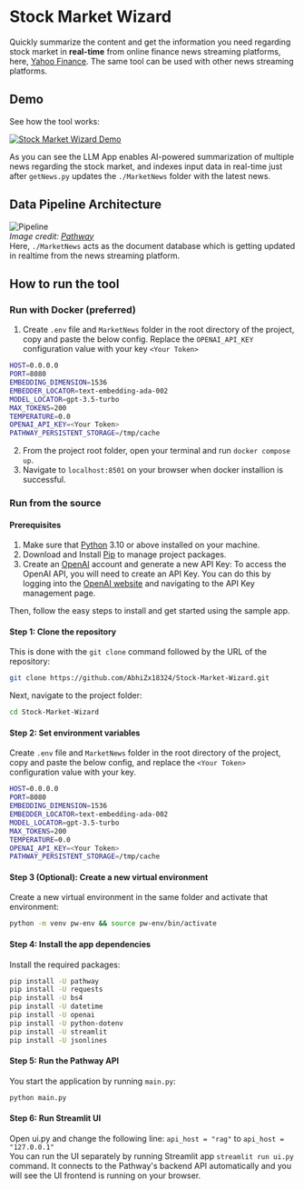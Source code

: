 # Stock Market Wizard

Quickly summarize the content and get the information you need regarding stock market in **real-time** from online finance news streaming platforms, here, [Yahoo Finance](https://finance.yahoo.com/topic/stock-market-news/). The same tool can be used with other news streaming platforms.
## Demo

See how the tool works:



[![Stock Market Wizard Demo](https://img.youtube.com/vi/MFwyLOe9SOU/0.jpg)](https://www.youtube.com/watch?v=MFwyLOe9SOU)




As you can see the LLM App enables AI-powered summarization of multiple news regarding the stock market, and indexes input data in real-time just after `getNews.py` updates the `./MarketNews` folder with the latest news.

## Data Pipeline Architecture

![Pipeline](https://pathway.com/assets/content/showcases/llm-app/llm-architecture.png)<br>
*Image credit: [Pathway](https://pathway.com/developers/user-guide/llm-xpack/llm-app-pathway/)*
<br>Here, `./MarketNews` acts as the document database which is getting updated in realtime from the news streaming platform.<br>



## How to run the tool

### Run with Docker (preferred)

1. Create `.env` file and `MarketNews` folder in the root directory of the project, copy and paste the below config. Replace the `OPENAI_API_KEY` configuration value with your key `<Your Token>`

```bash
HOST=0.0.0.0
PORT=8080
EMBEDDING_DIMENSION=1536
EMBEDDER_LOCATOR=text-embedding-ada-002
MODEL_LOCATOR=gpt-3.5-turbo
MAX_TOKENS=200
TEMPERATURE=0.0
OPENAI_API_KEY=<Your Token>
PATHWAY_PERSISTENT_STORAGE=/tmp/cache
```

2. From the project root folder, open your terminal and run `docker compose up`.
3. Navigate to `localhost:8501` on your browser when docker installion is successful.

### Run from the source

#### Prerequisites

1. Make sure that [Python](https://www.python.org/downloads/) 3.10 or above installed on your machine.
2. Download and Install [Pip](https://pip.pypa.io/en/stable/installation/) to manage project packages.
3. Create an [OpenAI](https://openai.com/) account and generate a new API Key: To access the OpenAI API, you will need to create an API Key. You can do this by logging into the [OpenAI website](https://openai.com/product) and navigating to the API Key management page.

Then, follow the easy steps to install and get started using the sample app.

#### Step 1: Clone the repository

This is done with the `git clone` command followed by the URL of the repository:

```bash
git clone https://github.com/AbhiZx18324/Stock-Market-Wizard.git
```

Next,  navigate to the project folder:

```bash
cd Stock-Market-Wizard
```

#### Step 2: Set environment variables

Create `.env` file and `MarketNews` folder in the root directory of the project, copy and paste the below config, and replace the `<Your Token>` configuration value with your key.

```bash
HOST=0.0.0.0
PORT=8080
EMBEDDING_DIMENSION=1536
EMBEDDER_LOCATOR=text-embedding-ada-002
MODEL_LOCATOR=gpt-3.5-turbo
MAX_TOKENS=200
TEMPERATURE=0.0
OPENAI_API_KEY=<Your Token>
PATHWAY_PERSISTENT_STORAGE=/tmp/cache
```

#### Step 3 (Optional): Create a new virtual environment

Create a new virtual environment in the same folder and activate that environment:

```bash
python -m venv pw-env && source pw-env/bin/activate
```

#### Step 4: Install the app dependencies

Install the required packages:

```bash
pip install -U pathway
pip install -U requests
pip install -U bs4
pip install -U datetime
pip install -U openai
pip install -U python-dotenv
pip install -U streamlit
pip install -U jsonlines
```

#### Step 5: Run the Pathway API

You start the application by running `main.py`:

```bash
python main.py
```

#### Step 6: Run Streamlit UI

Open ui.py and change the following line:
`api_host = "rag"` to `api_host = "127.0.0.1"`<br>
You can run the UI separately by running Streamlit app
`streamlit run ui.py` command. It connects to the Pathway's backend API automatically and you will see the UI frontend is running on your browser.
